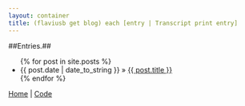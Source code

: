 ```yaml
---
layout: container
title: (flaviusb get blog) each [entry | Transcript print entry]
---
```

##Entries.##


<ul class="posts">
    {% for post in site.posts %}
      <li><span>{{ post.date | date_to_string }}</span> &raquo; <a href="{{ post.url }}">{{ post.title }}</a></li>
    {% endfor %}
</ul>



[Home](http://flaviusb.net)   |   [Code](http://github.com/flaviusb)

